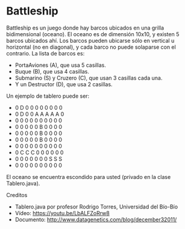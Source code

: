 # Battleship

Battleship es un juego donde hay barcos ubicados en una grilla bidimensional (oceano). El oceano es de dimensión 10x10, y existen 5 barcos ubicados ahí. Los barcos pueden ubicarse sólo en vertical u horizontal (no en diagonal), y cada barco no puede solaparse con el contrario. La lista de barcos es:
- PortaAviones (A), que usa 5 casillas.
- Buque (B), que usa 4 casillas.
- Submarino (S) y Cruzero (C), que usan 3 casillas cada una.
- Y un Destructor (D), que usa 2 casillas.

Un ejemplo de tablero puede ser:

- 0 D 0 0 0 0 0 0 0 0
- 0 D 0 0 A A A A A 0
- 0 0 0 0 0 0 0 0 0 0
- 0 0 0 0 0 B 0 0 0 0
- 0 0 0 0 0 B 0 0 0 0
- 0 0 0 0 0 B 0 0 0 0
- 0 0 0 0 0 0 0 0 0 0
- 0 C C C 0 0 0 0 0 0
- 0 0 0 0 0 0 0 S S S
- 0 0 0 0 0 0 0 0 0 0

El oceano se encuentra escondido para usted (privado en la clase Tablero.java).

Creditos
- Tablero.java por profesor Rodrigo Torres, Universidad del Bío-Bío
- Vídeo: https://youtu.be/LbALFZoRrw8
- Documento: http://www.datagenetics.com/blog/december32011/
